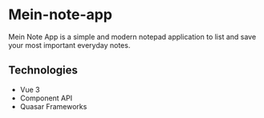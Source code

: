 # Mein-note-app

Mein Note App is a simple and modern notepad application to list and save your most important everyday notes.

## Technologies

- Vue 3
- Component API
- Quasar Frameworks
